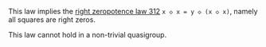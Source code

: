 This law implies the [right zeropotence law 312](https://teorth.github.io/equational_theories/implications/?312) `x ◇ x = y ◇ (x ◇ x)`, namely all squares are right zeros.

This law cannot hold in a non-trivial quasigroup.
